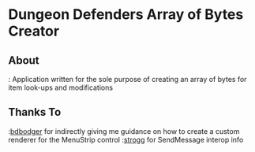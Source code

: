 # Dungeon Defenders Array of Bytes Creator
## About
: Application written for the sole purpose of creating an array of bytes for item look-ups and modifications

## Thanks To
:[bdbodger](https://social.msdn.microsoft.com/Forums/en-US/a7d287df-a7a5-4b9b-815a-df734df1758f/modified-menu?forum=Vsexpressvb) for indirectly giving me guidance on how to create a custom renderer for the MenuStrip control
:[strogg](http://www.codeproject.com/Questions/293542/VB-Net-Custome-RichTextBox-SetScrollPos) for SendMessage interop info